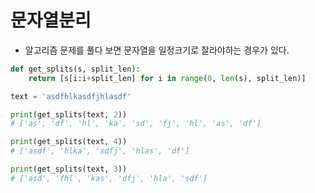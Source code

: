 # 문자열분리
- 알고리즘 문제를 풀다 보면 문자열을 일정크기로 잘라야하는 경우가 있다.

```python
def get_splits(s, split_len):
    return [s[i:i+split_len] for i in range(0, len(s), split_len)]

text = 'asdfhlkasdfjhlasdf'

print(get_splits(text, 2))
# ['as', 'df', 'hl', 'ka', 'sd', 'fj', 'hl', 'as', 'df']

print(get_splits(text, 4))
# ['asdf', 'hlka', 'sdfj', 'hlas', 'df']

print(get_splits(text, 3))
# ['asd', 'fhl', 'kas', 'dfj', 'hla', 'sdf']
```





